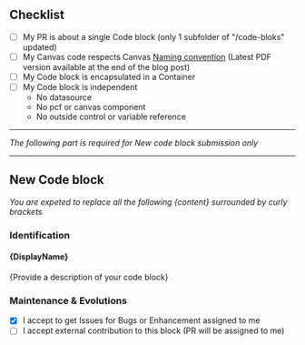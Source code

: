 ## Checklist
- [ ] My PR is about a single Code block (only 1 subfolder of "/code-bloks" updated)
- [ ] My Canvas code respects Canvas [Naming convention](https://www.microsoft.com/en-us/power-platform/blog/power-apps/powerapps-canvas-app-coding-standards-and-guidelines/) (Latest PDF version available at the end of the blog post)
- [ ] My Code block is encapsulated in a Container
- [ ] My Code block is independent 
  - No datasource
  - No pcf or canvas component
  - No outside control or variable reference
  
----------
*The following part is required for New code block submission only*

----------
## New Code block 
*You are expeted to replace all the following {content} surrounded by curly brackets*
### Identification
#### {DisplayName}
{Provide a description of your code block}
### Maintenance & Evolutions
- [x] I accept to get Issues for Bugs or Enhancement assigned to me
- [ ] I accept external contribution to this block (PR will be assigned to me)